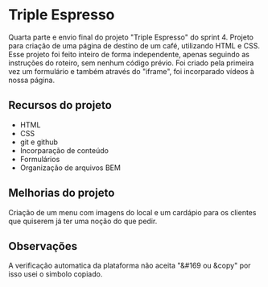# Triple Espresso

Quarta parte e envio final do projeto "Triple Espresso" do sprint 4. Projeto para criação de uma página de destino de um café, utilizando HTML e CSS. Esse projeto foi feito inteiro de forma independente, apenas seguindo as instruções do roteiro, sem nenhum código prévio.
Foi criado pela primeira vez um formulário e também através do "iframe", foi incorparado vídeos à nossa página.

## Recursos do projeto

- HTML
- CSS
- git e github
- Incorparação de conteúdo
- Formulários
- Organização de arquivos BEM

## Melhorias do projeto

Criação de um menu com imagens do local e um cardápio para os clientes que quiserem já ter uma noção do que pedir.

## Observações

A verificação automatica da plataforma não aceita "&#169 ou &copy" por isso usei o simbolo copiado.
